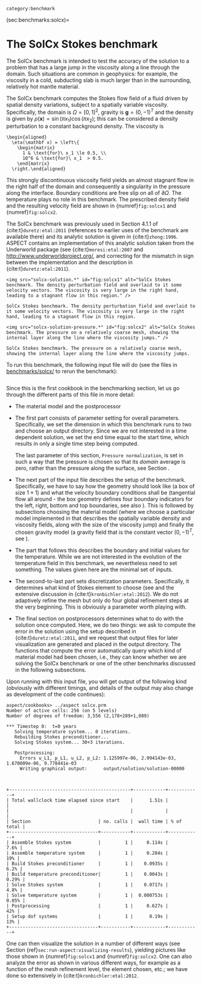 ```{tags}
category:benchmark
```

(sec:benchmarks:solcx)=
# The SolCx Stokes benchmark

The SolCx benchmark is intended to test the accuracy of the solution to a
problem that has a large jump in the viscosity along a line through the
domain. Such situations are common in geophysics: for example, the viscosity
in a cold, subducting slab is much larger than in the surrounding, relatively
hot mantle material.

The SolCx benchmark computes the Stokes flow field of a fluid driven by
spatial density variations, subject to a spatially variable viscosity.
Specifically, the domain is $\Omega=[0,1]^2$, gravity is $\mathbf
g=(0,-1)^T$ and the density is given by
$\rho(\mathbf x)=\sin(\pi x_1)\cos(\pi x_2)$; this can be considered a density
perturbation to a constant background density. The viscosity is
```{math}
\begin{aligned}
  \eta(\mathbf x) = \left\{
    \begin{matrix}
      1 & \text{for}\ x_1 \le 0.5, \\
      10^6 & \text{for}\ x_1  > 0.5.
    \end{matrix}
  \right.\end{aligned}
```
This strongly discontinuous viscosity field yields an
almost stagnant flow in the right half of the domain and consequently a
singularity in the pressure along the interface. Boundary conditions are free
slip on all of $\partial\Omega$. The temperature plays no role in this
benchmark. The prescribed density field and the resulting velocity field are
shown in {numref}`fig:solcx1` and {numref}`fig:solcx2`.

The SolCx benchmark was previously used in Section 4.1.1 of {cite:t}`duretz:etal:2011`
(references to earlier uses of the benchmark are available there) and its
analytic solution is given in {cite:t}`zhong:1996`. ASPECT contains an implementation of this
analytic solution taken from the Underworld package (see {cite:t}`moresi:etal:2007`
and <http://www.underworldproject.org/>, and correcting for the mismatch in
sign between the implementation and the description in {cite:t}`duretz:etal:2011`).

```{figure-md} fig:solcx1
<img src="solcx-solution.*" id="fig:solcx1" alt="SolCx Stokes benchmark. The density perturbation field and overlaid to it some velocity vectors. The viscosity is very large in the right hand, leading to a stagnant flow in this region." />

SolCx Stokes benchmark. The density perturbation field and overlaid to it some velocity vectors. The viscosity is very large in the right hand, leading to a stagnant flow in this region.
```
```{figure-md} fig:solcx2
<img src="solcx-solution-pressure.*" id="fig:solcx2" alt="SolCx Stokes benchmark. The pressure on a relatively coarse mesh, showing the internal layer along the line where the viscosity jumps." />

SolCx Stokes benchmark. The pressure on a relatively coarse mesh, showing the internal layer along the line where the viscosity jumps.
```

To run this benchmark, the following input file will do (see the files in
[benchmarks/solcx/](https://github.com/geodynamics/aspect/tree/main/benchmarks/solcx) to rerun the benchmark):

```{literalinclude} solcx.prm
```

Since this is the first cookbook in the benchmarking section, let us go
through the different parts of this file in more detail:

-   The material model and the postprocessor

-   The first part consists of parameter setting for overall parameters.
    Specifically, we set the dimension in which this benchmark runs to two and
    choose an output directory. Since we are not interested in a time
    dependent solution, we set the end time equal to the start time, which
    results in only a single time step being computed.

    The last parameter of this section, `Pressure normalization`, is set in
    such a way that the pressure is chosen so that its *domain* average is
    zero, rather than the pressure along the surface, see
    Section [](sec:methods:pressure-norm).

-   The next part of the input file describes the setup of the benchmark.
    Specifically, we have to say how the geometry should look like (a box of
    size $1\times 1$) and what the velocity boundary conditions shall be
    (tangential flow all around - the box geometry defines four boundary
    indicators for the left, right, bottom and top boundaries, see also
    [](parameters:Geometry_20model)). This is followed by
    subsections choosing the material model (where we choose a particular
    model implemented in that describes the spatially variable density and
    viscosity fields, along with the size of the viscosity jump) and finally
    the chosen gravity model (a gravity field that is the constant vector
    $(0,-1)^T$, see [](parameters:Gravity_20model)).

-   The part that follows this describes the boundary and initial values for
    the temperature. While we are not interested in the evolution of the
    temperature field in this benchmark, we nevertheless need to set
    something. The values given here are the minimal set of inputs.

-   The second-to-last part sets discretization parameters. Specifically, it
    determines what kind of Stokes element to choose (see
    [](parameters:Discretization) and the extensive
    discussion in {cite:t}`kronbichler:etal:2012`). We do not
    adaptively refine the mesh but only do four global refinement steps at the
    very beginning. This is obviously a parameter worth playing with.
-   The final section on postprocessors determines what to do with the
    solution once computed. Here, we do two things: we ask to compute the
    error in the solution using the setup described in {cite:t}`duretz:etal:2011`,
    and we request that output files for
    later visualization are generated and placed in the output directory. The
    functions that compute the error automatically query which kind of
    material model had been chosen, i.e., they can know whether we are solving
    the SolCx benchmark or one of the other benchmarks discussed in the
    following subsections.

Upon running with this input file, you will get output of the following kind
(obviously with different timings, and details of the output may also change
as development of the code continues):

``` ksh
aspect/cookbooks> ../aspect solcx.prm
Number of active cells: 256 (on 5 levels)
Number of degrees of freedom: 3,556 (2,178+289+1,089)

*** Timestep 0:  t=0 years
   Solving temperature system... 0 iterations.
   Rebuilding Stokes preconditioner...
   Solving Stokes system... 30+3 iterations.

   Postprocessing:
     Errors u_L1, p_L1, u_L2, p_L2: 1.125997e-06, 2.994143e-03, 1.670009e-06, 9.778441e-03
     Writing graphical output:      output/solution/solution-00000



+---------------------------------------------+------------+------------+
| Total wallclock time elapsed since start    |      1.51s |            |
|                                             |            |            |
| Section                         | no. calls |  wall time | % of total |
+---------------------------------+-----------+------------+------------+
| Assemble Stokes system          |         1 |     0.114s |       7.6% |
| Assemble temperature system     |         1 |     0.284s |        19% |
| Build Stokes preconditioner     |         1 |    0.0935s |       6.2% |
| Build temperature preconditioner|         1 |    0.0043s |      0.29% |
| Solve Stokes system             |         1 |    0.0717s |       4.8% |
| Solve temperature system        |         1 |  0.000753s |      0.05% |
| Postprocessing                  |         1 |     0.627s |        42% |
| Setup dof systems               |         1 |      0.19s |        13% |
+---------------------------------+-----------+------------+------------+
```

One can then visualize the solution in a number of different ways (see
Section {ref}`sec:run-aspect:visualizing-results`), yielding pictures like those shown in
{numref}`fig:solcx1` and {numref}`fig:solcx2`. One can also analyze the error
as shown in various different ways, for example as a function of the
mesh refinement level, the element chosen, etc.; we have done so
extensively in {cite:t}`kronbichler:etal:2012`.
